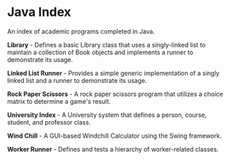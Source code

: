 # Java Index

An index of academic programs completed in Java.

**Library** - Defines a basic Library class that uses a singly-linked list to maintain a collection of Book objects and implements a runner to demonstrate its usage.

**Linked List Runner** - Provides a simple generic implementation of a singly linked list and a runner to demonstrate its usage. 

**Rock Paper Scissors** - A rock paper scissors program that utilizes a choice matrix to determine a game's result.

**University Index** - A University system that defines a person, course, student, and professor class.

**Wind Chill** - A GUI-based Windchill Calculator using the Swing framework. 

**Worker Runner** - Defines and tests a hierarchy of worker-related classes.
